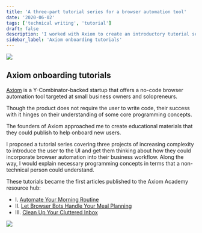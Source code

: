 ```yaml
---
title: 'A three-part tutorial series for a browser automation tool'
date: '2020-06-02'
tags: ['technical writing', 'tutorial']
draft: false
description: 'I worked with Axiom to create an introductory tutorial series to help onboard new users to their product.'
sidebar_label: 'Axiom onboarding tutorials'
---
```


![](/img/axiom/axiom-1.png)

## Axiom onboarding tutorials

[Axiom](https://axiom.ai) is a Y-Combinator-backed startup that offers a no-code browser automation tool targeted at small business owners and solopreneurs.

Though the product does not require the user to write code, their success with it hinges on their understanding of some core programming concepts.

The founders of Axiom approached me to create educational materials that they could publish to help onboard new users.

I proposed a tutorial series covering three projects of increasing complexity to introduce the user to the UI and get them thinking about how they could incorporate browser automation into their business workflow.
Along the way, I would explain necessary programming concepts in terms that a non-technical person could understand.

These tutorials became the first articles published to the Axiom Academy resource hub:

- I. [Automate Your Morning Routine](https://academy.axiom.ai/blog/automate-your-morning-routine.html)
- II. [Let Browser Bots Handle Your Meal Planning](https://academy.axiom.ai/blog/automate-your-meal-planning.html)
- III. [Clean Up Your Cluttered Inbox](https://academy.axiom.ai/blog/clean-up-your-cluttered-inbox.html)

![](/img/axiom/axiom-2.png)
